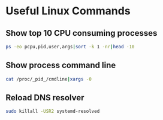 # Useful Linux Commands

## Show top 10 CPU consuming processes

```sh
ps -eo pcpu,pid,user,args|sort -k 1 -nr|head -10
```

## Show process command line

```sh
cat /proc/_pid_/cmdline|xargs -0
```

## Reload DNS resolver

```sh
sudo killall -USR2 systemd-resolved
```
